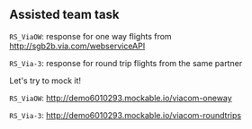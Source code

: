 ## Assisted team task

`RS_ViaOW`: response for one way flights from http://sgb2b.via.com/webserviceAPI

`RS_Via-3`: response for round trip flights from the same partner

Let's try to mock it!

`RS_ViaOW`: http://demo6010293.mockable.io/viacom-oneway

`RS_Via-3`: http://demo6010293.mockable.io/viacom-roundtrips
